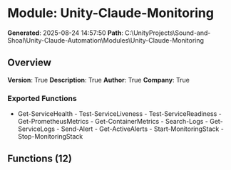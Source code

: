 # Module: Unity-Claude-Monitoring

**Generated**: 2025-08-24 14:57:50
**Path**: C:\UnityProjects\Sound-and-Shoal\Unity-Claude-Automation\Modules\Unity-Claude-Monitoring

## Overview
**Version**: True
**Description**: True
**Author**: True
**Company**: True

### Exported Functions
- Get-ServiceHealth - Test-ServiceLiveness - Test-ServiceReadiness - Get-PrometheusMetrics - Get-ContainerMetrics - Search-Logs - Get-ServiceLogs - Send-Alert - Get-ActiveAlerts - Start-MonitoringStack - Stop-MonitoringStack
## Functions (12)

